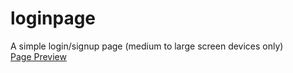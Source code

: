 # loginpage
A simple login/signup page (medium to large screen devices only)<br>
<a href="https://smtoyedeji.github.io/loginpage.github.io/">Page Preview</a>
